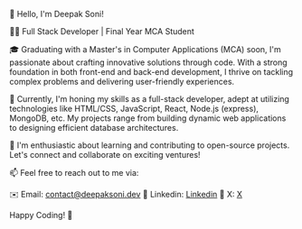 👋 Hello, I'm Deepak Soni!

👨‍💻 Full Stack Developer | Final Year MCA Student

🎓 Graduating with a Master's in Computer Applications (MCA) soon, I'm passionate about crafting innovative solutions through code. With a strong foundation in both front-end and back-end development, I thrive on tackling complex problems and delivering user-friendly experiences.

💼 Currently, I'm honing my skills as a full-stack developer, adept at utilizing technologies like HTML/CSS, JavaScript, React, Node.js (express), MongoDB, etc. My projects range from building dynamic web applications to designing efficient database architectures.

🌟 I'm enthusiastic about learning and contributing to open-source projects. Let's connect and collaborate on exciting ventures!

📫 Feel free to reach out to me via:

✉️ Email: contact@deepaksoni.dev
🔗 Linkedin: <a href="www.linkedin.com/in/deepaksonidev">Linkedin</a>
🔗 X: <a href="www.x.com/deepaksonidev">X</a>

Happy Coding! 🚀
